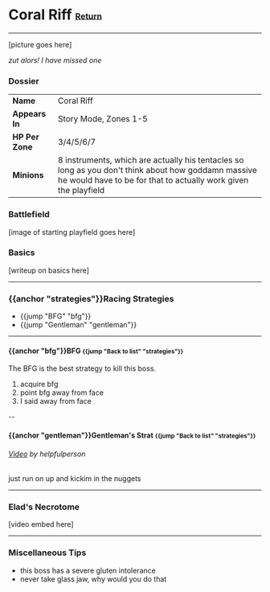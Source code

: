 # Coral Riff <small><sub><sup>[Return](./)</sup></sub></small>
---

[picture goes here]

_zut alors! I have missed one_

### Dossier
|||
|---|---|
|__Name__|Coral Riff|
|__Appears In__| Story Mode, Zones 1-5|
|__HP Per Zone__| 3/4/5/6/7|
|__Minions__| 8 instruments, which are actually his tentacles so long as you don't think about how goddamn massive he would have to be for that to actually work given the playfield|

### Battlefield
[image of starting playfield goes here]

### Basics
[writeup on basics here]

---
### {{anchor "strategies"}}Racing Strategies
- {{jump "BFG" "bfg"}}
- {{jump "Gentleman" "gentleman"}}

---
#### {{anchor "bfg"}}BFG <small>{{jump "Back to list" "strategies"}}</small>

The BFG is the best strategy to kill this boss.

1. acquire bfg
2. point bfg away from face
3. I said away from face

--
#### {{anchor "gentleman"}}Gentleman's Strat <small>{{jump "Back to list" "strategies"}}</small>

###### [Video](http://www.youtube.com/watch?v=ZjK1oEm8MY8) by helpfulperson</small>
just run on up and kickim in the nuggets

---
### Elad's Necrotome

[video embed here]

---
### Miscellaneous Tips
- this boss has a severe gluten intolerance
- never take glass jaw, why would you do that

